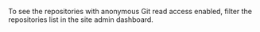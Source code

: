 To see the repositories with anonymous Git read access enabled, filter the repositories list in the site admin dashboard.
